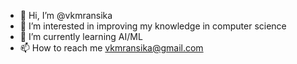 - 👋 Hi, I’m @vkmransika
- 👀 I’m interested in improving my knowledge in computer science
- 🌱 I’m currently learning AI/ML
- 📫 How to reach me vkmransika@gmail.com
